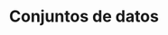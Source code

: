 ---
title: Conjuntos de datos
description: Conjuntos de datos por parte del SIBUy
permalink: /dataset/search
layout: dataset
lang-ref: dataset/search
---